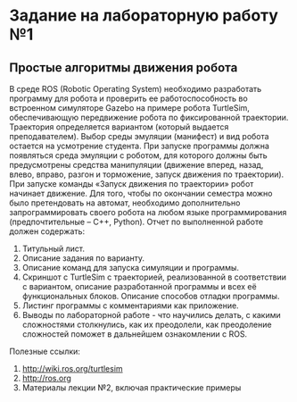 # Задание на лабораторную работу №1
## Простые алгоритмы движения робота

В среде ROS (Robotic Operating System) необходимо разработать программу для робота и проверить ее работоспособность во встроенном симуляторе Gazebo на примере робота TurtleSim, обеспечивающую передвижение робота по фиксированной траектории. Траектория определяется вариантом (который выдается преподавателем). Выбор среды эмуляции (манифест) и вид робота остается на усмотрение студента.
При запуске программы должна появляться среда эмуляции с роботом, для которого должны быть предусмотрены средства манипуляции (движение вперед, назад, влево, вправо, разгон и торможение, запуск движения по траектории).  
При запуске команды «Запуск движения по траектории» робот начинает движение. 
Для того, чтобы по окончании семестра можно было претендовать на автомат, необходимо дополнительно запрограммировать своего робота на любом языке программирования (предпочтительные – C++, Python).
Отчет по выполненной работе должен содержать:
1. Титульный лист.
2. Описание задания по варианту.
3. Описание команд для запуска симуляции и программы.
4. Скриншот с TurtleSim с траекторией, реализованной в соответствии с вариантом, описание разработанной программы и всех её функциональных блоков. Описание способов отладки программы.
5. Листинг программы с комментариями как приложение.
6. Выводы по лабораторной работе - что научились делать, с какими сложностями столкнулись, как их преодолели, как преодоление сложностей поможет в дальнейшем ознакомлении с ROS.


Полезные ссылки:
1. http://wiki.ros.org/turtlesim
1. http://ros.org
1. Материалы лекции №2, включая практические примеры
